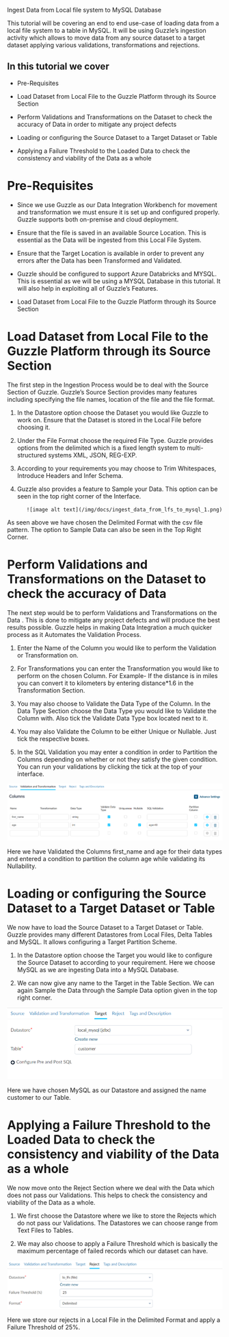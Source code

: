 Ingest Data from Local file system to MySQL Database

This tutorial will be covering an end to end use-case of loading data from a local file system to a table in MySQL.  It will be using Guzzle’s ingestion activity which allows to move data from any source dataset to a target dataset applying various validations, transformations and rejections.

## In this tutorial we cover

* Pre-Requisites

* Load Dataset from Local File to the Guzzle Platform through its Source Section

* Perform Validations and Transformations on the Dataset to check the accuracy of Data in order to mitigate any project defects

* Loading or configuring the Source Dataset to a Target Dataset or Table

* Applying a Failure Threshold to the Loaded Data to check the consistency and viability of the Data as a whole

# Pre-Requisites

* Since we use Guzzle as our Data Integration Workbench for movement and transformation we must ensure it is set up and configured properly. Guzzle supports both on-premise and cloud deployment.

* Ensure that the file is saved in an available Source Location. This is essential as the Data will be ingested from this Local File System.

* Ensure that the Target Location is available in order to prevent any errors after the Data has been Transformed and Validated.

* Guzzle should be configured to support Azure Databricks and MYSQL. This is essential as we will be using a MYSQL Database in this tutorial. It will also help in exploiting all of Guzzle’s Features.

* Load Dataset from Local File to the Guzzle Platform through its Source Section

# Load Dataset from Local File to the Guzzle Platform through its Source Section

The first step in the Ingestion Process would be to deal with the Source Section of Guzzle. Guzzle’s Source Section provides many features including specifying the file names, location of the file and the file format.

1. In the Datastore option choose the Dataset you would like Guzzle to work on. Ensure that the Dataset is stored in the Local File before choosing it.

2. Under the File Format choose the required File Type. Guzzle provides options from the delimited which is a fixed length system to multi-structured systems XML, JSON, REG-EXP.

3. According to your requirements you may choose to Trim Whitespaces, Introduce Headers and Infer Schema.

4. Guzzle also provides a feature to Sample your Data. This option can be seen in the top right corner of the Interface.

          ![image alt text](/img/docs/ingest_data_from_lfs_to_mysql_1.png)

As seen above we have chosen the Delimited Format with the csv file pattern. The option to Sample Data can also be seen in the Top Right Corner.

# Perform Validations and Transformations on the Dataset to check the accuracy of Data 

The next step would be to perform Validations and Transformations on the Data . This is done to mitigate any project defects and will produce the best results possible. Guzzle helps in making Data Integration a much quicker process as it Automates the Validation Process.

1. Enter the Name of the Column you would like to perform the Validation or Transformation on.

2. For Transformations you can enter the Transformation you would like to perform on the chosen Column. For Example- If the distance is in miles you can convert it to kilometers by entering distance*1.6 in the Transformation Section.

3. You may also choose to Validate the Data Type of the Column. In the Data Type Section choose the Data Type you would like to Validate the Column with.  Also tick the Validate Data Type box located next to it.

4. You may also Validate the Column to be either Unique or Nullable. Just tick the respective boxes.

5. In the SQL Validation you may enter a condition in order to Partition the Columns depending on whether or not they satisfy the given condition. You can run your validations by clicking the tick at the top of your interface.

![image alt text](/img/docs/ingest_data_from_lfs_to_mysql_1.png)

Here we have Validated the Columns first_name and age for their data types and entered a condition to partition the column age while validating its Nullability.

# Loading or configuring the Source Dataset to a Target Dataset or Table

We now have to load the Source Dataset to a Target Dataset or Table. Guzzle provides many different Datastores from Local Files, Delta Tables and MySQL. It allows configuring a Target Partition Scheme.

1. In the Datastore option choose the Target you would like to configure the Source Dataset to according to your requirement. Here we choose MySQL as we are ingesting Data into a MySQL Database.

2. We can now give any name to the Target in the Table Section. We can again Sample the Data through the Sample Data option given in the top right corner.

![image alt text](/img/docs/ingest_data_from_lfs_to_mysql_2.png)

Here we have chosen MySQL as our Datastore and assigned the name customer to our Table.

# Applying a Failure Threshold to the Loaded Data to check the consistency and viability of the Data as a whole

We now move onto the Reject Section where we deal with the Data which does not pass our Validations. This helps to check the consistency and viability of the Data as a whole.

1. We first choose the Datastore where we like to store the Rejects which do not pass our Validations. The Datastores we can choose range from Text Files to Tables.

2. We may also choose to apply a Failure Threshold which is basically the maximum percentage of failed records which our dataset can have.

	

![image alt text](/img/docs/ingest_data_from_lfs_to_mysql_3.png)

Here we store our rejects in a Local File in the Delimited Format and apply a Failure Threshold of 25%.

